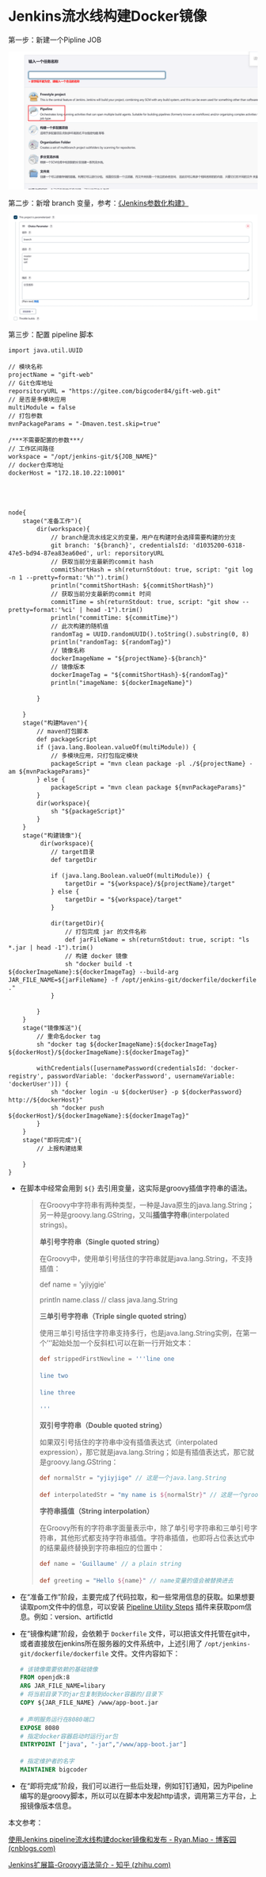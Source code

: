 # Jenkins流水线构建Docker镜像

第一步：新建一个Pipline JOB

![](../images/93.png)

第二步：新增 branch 变量，参考：[《Jenkins参数化构建》](./_15Jenkins参数化构建.md)

![](../images/92.png)

第三步：配置 pipeline 脚本
```shell
import java.util.UUID

// 模块名称
projectName = "gift-web"
// Git仓库地址
reporsitoryURL = "https://gitee.com/bigcoder84/gift-web.git"
// 是否是多模块应用
multiModule = false
// 打包参数
mvnPackageParams = "-Dmaven.test.skip=true"

/***不需要配置的参数***/
// 工作区间路径
workspace = "/opt/jenkins-git/${JOB_NAME}"
// docker仓库地址
dockerHost = "172.18.10.22:10001"




node{
    stage("准备工作"){
        dir(workspace){
        	// branch是流水线定义的变量，用户在构建时会选择需要构建的分支
            git branch: '${branch}', credentialsId: 'd1035200-6318-47e5-bd94-87ea83ea60ed', url: reporsitoryURL
            // 获取当前分支最新的commit hash
        	commitShortHash = sh(returnStdout: true, script: "git log -n 1 --pretty=format:'%h'").trim()
        	println("commitShortHash: ${commitShortHash}")
        	// 获取当前分支最新的commit 时间
        	commitTime = sh(returnStdout: true, script: "git show --pretty=format:'%ci' | head -1").trim()
        	println("commitTime: ${commitTime}")
        	// 此次构建的随机值
        	randomTag = UUID.randomUUID().toString().substring(0, 8)
        	println("randomTag: ${randomTag}")
        	// 镜像名称
        	dockerImageName = "${projectName}-${branch}"
        	// 镜像版本
        	dockerImageTag = "${commitShortHash}-${randomTag}"
        	println("imageName: ${dockerImageName}")
        	
        }   
        
    }
    stage("构建Maven"){
    	// maven打包脚本
    	def packageScript 
    	if (java.lang.Boolean.valueOf(multiModule)) {
    		// 多模块应用，只打包指定模块
    		packageScript = "mvn clean package -pl ./${projectName} -am ${mvnPackageParams}"
    	} else {
    		packageScript = "mvn clean package ${mvnPackageParams}"
    	}
    	dir(workspace){
			sh "${packageScript}"
		}
    }
    stage("构建镜像"){
         dir(workspace){
            // target目录
            def targetDir

            if (java.lang.Boolean.valueOf(multiModule)) {
    			targetDir = "${workspace}/${projectName}/target"
    		} else {
    			targetDir = "${workspace}/target"
    		}

    		dir(targetDir){
    			// 打包完成 jar 的文件名称
            	def jarFileName = sh(returnStdout: true, script: "ls *.jar | head -1").trim()
            	// 构建 docker 镜像
            	sh "docker build -t ${dockerImageName}:${dockerImageTag} --build-arg JAR_FILE_NAME=${jarFileName} -f /opt/jenkins-git/dockerfile/dockerfile ."
    		}              

        }
    }
    stage("镜像推送"){
    	// 重命名docker tag
    	sh "docker tag ${dockerImageName}:${dockerImageTag} ${dockerHost}/${dockerImageName}:${dockerImageTag}"

    	withCredentials([usernamePassword(credentialsId: 'docker-registry', passwordVariable: 'dockerPassword', usernameVariable: 'dockerUser')]) {
            sh "docker login -u ${dockerUser} -p ${dockerPassword} http://${dockerHost}"
            sh "docker push ${dockerHost}/${dockerImageName}:${dockerImageTag}"
        }
    }
    stage("即将完成"){
        // 上报构建结果
        
    }
}
```

- 在脚本中经常会用到 `${}` 去引用变量，这实际是groovy插值字符串的语法。

  > 
  >
  > 在Groovy中字符串有两种类型，一种是Java原生的java.lang.String；另一种是groovy.lang.GString，又叫**插值字符串**(interpolated strings)。
  >
  > 
  >
  > **单引号字符串（Single quoted string）**
  >
  > 在Groovy中，使用单引号括住的字符串就是java.lang.String，不支持插值：
  >
  > def name = 'yjiyjgie'
  >
  > println name.class // class java.lang.String
  >
  > 
  >
  > **三单引号字符串（Triple single quoted string）**
  >
  > 使用三单引号括住字符串支持多行，也是java.lang.String实例，在第一个’‘’起始处加一个反斜杠\可以在新一行开始文本：
  >
  > ```groovy
  > def strippedFirstNewline = '''line one
  > 
  > line two
  > 
  > line three
  > 
  > '''
  > ```
  >
  > 
  >
  > **双引号字符串（Double quoted string）**
  >
  > 如果双引号括住的字符串中没有插值表达式（interpolated expression），那它就是java.lang.String；如是有插值表达式，那它就是groovy.lang.GString：
  >
  > ```groovy
  > def normalStr = "yjiyjige" // 这是一个java.lang.String
  > 
  > def interpolatedStr = "my name is ${normalStr}" // 这是一个groovy.lang.GString
  > ```
  >
  > 
  >
  > **字符串插值（String interpolation）**
  >
  > 在Groovy所有的字符串字面量表示中，除了单引号字符串和三单引号字符串，其他形式都支持字符串插值。字符串插值，也即将占位表达式中的结果最终替换到字符串相应的位置中：
  >
  > ```groovy
  > def name = 'Guillaume' // a plain string
  > 
  > def greeting = "Hello ${name}" // name变量的值会被替换进去
  > ```

- 在“准备工作”阶段，主要完成了代码拉取，和一些常用信息的获取。如果想要读取pom文件中的信息，可以安装 [Pipeline Utility Steps](https://jenkins.io/doc/pipeline/steps/pipeline-utility-steps/) 插件来获取pom信息。例如：version、artifictId

- 在“镜像构建”阶段，会依赖于 `Dockerfile` 文件，可以把该文件托管在git中，或者直接放在jenkins所在服务器的文件系统中，上述引用了 `/opt/jenkins-git/dockerfile/dockerfile` 文件。文件内容如下：

  ```dockerfile
  # 该镜像需要依赖的基础镜像
  FROM openjdk:8
  ARG JAR_FILE_NAME=libary
  # 将当前目录下的jar包复制到docker容器的/目录下
  COPY ${JAR_FILE_NAME} /www/app-boot.jar
  
  # 声明服务运行在8080端口
  EXPOSE 8080
  # 指定docker容器启动时运行jar包
  ENTRYPOINT ["java", "-jar","/www/app-boot.jar"]
  
  # 指定维护者的名字
  MAINTAINER bigcoder
  ```

- 在“即将完成”阶段，我们可以进行一些后处理，例如钉钉通知，因为Pipeline编写的是groovy脚本，所以可以在脚本中发起http请求，调用第三方平台，上报镜像版本信息。

本文参考：

[使用Jenkins pipeline流水线构建docker镜像和发布 - Ryan.Miao - 博客园 (cnblogs.com)](https://www.cnblogs.com/woshimrf/p/jenkins-pipeline.html#gallery-2)

[Jenkins扩展篇-Groovy语法简介 - 知乎 (zhihu.com)](https://zhuanlan.zhihu.com/p/74792026)